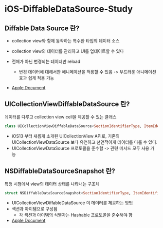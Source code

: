 # iOS-DiffableDataSource-Study



## Diffable Data Source 란?

- collection view와 함께 동작하는 특수한 타입의 데이터 소스

- collection view의 데이터를 관리하고 UI를 업데이트할 수 있다
- 전체가 아닌 변경되는 데이터만 reload
  - 변경 데이터에 대해서만 애니메이션을 적용할 수 있음 -> 부드러운 애니메이션 효과 쉽게 적용 가능

- [Apple Document](https://developer.apple.com/documentation/uikit/uicollectionviewdiffabledatasource)



## UICollectionViewDiffableDataSource 란?

데이터를 다루고 collection view cell을 제공할 수 있는 클래스

```swift
class UICollectionViewDiffableDataSource<SectionIdentifierType, ItemIdentifierType> : NSObject where SectionIdentifierType : Hashable, ItemIdentifierType : Hashable
```

- iOS13 부터 새롭게 소개된 UICollectionView API로, 기존의 UICollectionViewDataSource 보다 유연하고 선언적이게 데이터를 다룰 수 있다.
- UICollectionViewDataSource 프로토콜을 준수함 -> 관련 메서드 모두 사용 가능



## NSDiffableDataSourceSnapshot 란?

특정 시점에서 view의 데이터 상태를 나타내는 구조체

```swift
struct NSDiffableDataSourceSnapshot<SectionIdentifierType, ItemIdentifierType> where SectionIdentifierType : Hashable, ItemIdentifierType : Hashable
```

- UICollectionViewDiffableDataSource 이 데이터를 제공하는 방법
- 섹션과 아이템으로 구성됨
  - 각 섹션과 아이템의 식별자는 Hashable 프로토콜을 준수해야 함
- [Apple Document](https://developer.apple.com/documentation/uikit/nsdiffabledatasourcesnapshot)

